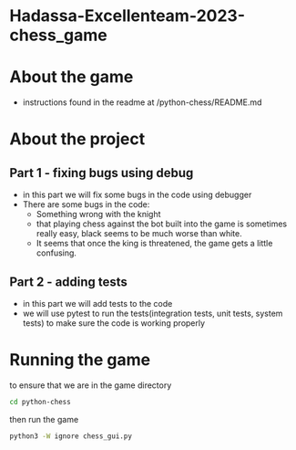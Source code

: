 # Hadassa-Excellenteam-2023-chess_game

# About the game

* instructions found in the readme at /python-chess/README.md

# About the project

## Part 1 - fixing bugs using debug

* in this part we will fix some bugs in the code using debugger
* There are some bugs in the code:
    - Something wrong with the knight
    - that playing chess against the bot built into the game is sometimes really easy, black seems to be much worse
      than white.
    - It seems that once the king is threatened, the game gets a little confusing.

## Part 2 - adding tests

* in this part we will add tests to the code
* we will use pytest to run the tests(integration tests, unit tests, system tests) to make sure the code is working
  properly

# Running the game

to ensure that we are in the game directory

```bash
cd python-chess
```

then run the game

```bash
python3 -W ignore chess_gui.py
```